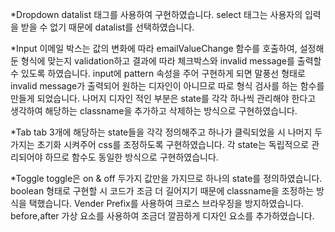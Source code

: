 *Dropdown
datalist 태그를 사용하여 구현하였습니다. 
select 태그는 사용자의 입력을 받을 수 없기 때문에 datalist를 선택하였습니다.

*Input
이메일 박스는 값의 변화에 따라 emailValueChange 함수를 호출하여, 
설정해둔 형식에 맞는지 validation하고 결과에 따라 체크박스와 invalid message를 출력할 수 있도록 하였습니다.
input에 pattern 속성을 주어 구현하게 되면 말풍선 형태로 invalid message가 출력되어 원하는 디자인이 아니므로
따로 형식 검사를 하는 함수를 만들게 되었습니다.
나머지 디자인 적인 부분은 state를 각각 하나씩 관리해야 한다고 생각하여 
해당하는 classname을 추가하고 삭제하는 방식으로 구현하였습니다.

*Tab
tab 3개에 해당하는 state들을 각각 정의해주고 하나가 클릭되었을 시 나머지 두가지는 초기화 시켜주어 css를 조정하도록 구현하였습니다.
각 state는 독립적으로 관리되어야 하므로 함수도 동일한 방식으로 구현하였습니다.

*Toggle
toggle은 on & off 두가지 값만을 가지므로 하나의 state를 정의하였습니다.
boolean 형태로 구현할 시 코드가 조금 더 길어지기 때문에 classname을 조정하는 방식을 택했습니다.
Vender Prefix를 사용하여 크로스 브라우징을 방지하였습니다.
before,after 가상 요소를 사용하여 조금더 깔끔하게 디자인 요소를 추가하였습니다.